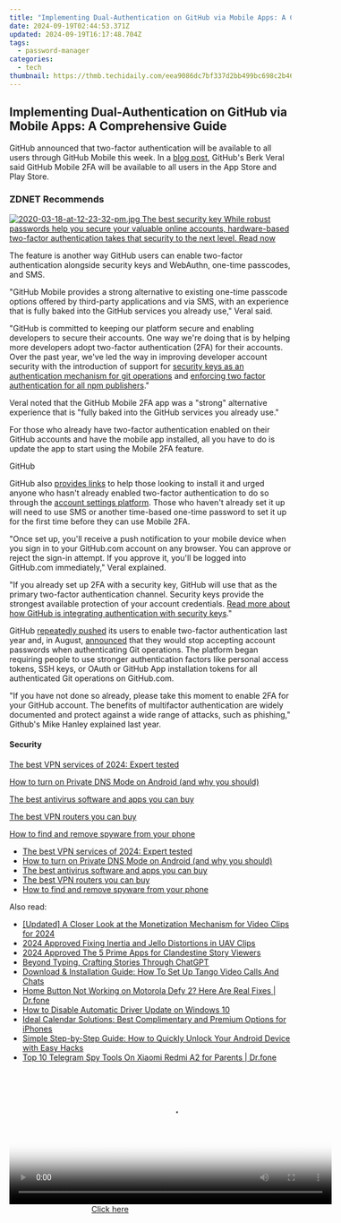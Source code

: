 ```yaml
---
title: "Implementing Dual-Authentication on GitHub via Mobile Apps: A Comprehensive Guide"
date: 2024-09-19T02:44:53.371Z
updated: 2024-09-19T16:17:48.704Z
tags:
  - password-manager
categories:
  - tech
thumbnail: https://thmb.techidaily.com/eea9086dc7bf337d2bb499bc698c2b462f09146348f5ebcda0ff8ce585d15359.jpg
---
```


## Implementing Dual-Authentication on GitHub via Mobile Apps: A Comprehensive Guide

GitHub announced that two-factor authentication will be available to all users through GitHub Mobile this week. In a [blog post](https://github.blog/2022-01-25-secure-your-github-account-github-mobile-2fa/), GitHub's Berk Veral said GitHub Mobile 2FA will be available to all users in the App Store and Play Store. 

### **ZDNET** Recommends

[![2020-03-18-at-12-23-32-pm.jpg](https://www.zdnet.com/a/img/resize/3c34ebf72342b1f0704550e1e2edf445f0628572/2020/03/18/7c2e2258-7566-4e66-9059-a1a8aedf00b4/2020-03-18-at-12-23-32-pm.jpg?auto=webp&fit=crop&frame=1&height=238.5&width=459) The best security key While robust passwords help you secure your valuable online accounts, hardware-based two-factor authentication takes that security to the next level.  Read now](https://www.zdnet.com/article/best-security-key/)

The feature is another way GitHub users can enable two-factor authentication alongside security keys and WebAuthn, one-time passcodes, and SMS.

"GitHub Mobile provides a strong alternative to existing one-time passcode options offered by third-party applications and via SMS, with an experience that is fully baked into the GitHub services you already use," Veral said. 

"GitHub is committed to keeping our platform secure and enabling developers to secure their accounts. One way we're doing that is by helping more developers adopt two-factor authentication (2FA) for their accounts. Over the past year, we've led the way in improving developer account security with the introduction of support for [security keys as an authentication mechanism for git operations](https://github.blog/2021-05-10-security-keys-supported-ssh-git-operations/#what-are-security-keys-and-how-do-they-work) and [enforcing two factor authentication for all npm publishers](https://github.blog/2021-12-07-enrolling-npm-publishers-enhanced-login-verification-two-factor-authentication-enforcement/)."

Veral noted that the GitHub Mobile 2FA app was a "strong" alternative experience that is "fully baked into the GitHub services you already use."

For those who already have two-factor authentication enabled on their GitHub accounts and have the mobile app installed, all you have to do is update the app to start using the Mobile 2FA feature. 

GitHub

GitHub also [provides links](http://github.com/mobile) to help those looking to install it and urged anyone who hasn't already enabled two-factor authentication to do so through the [account settings platform](https://github.com/settings/security). Those who haven't already set it up will need to use SMS or another time-based one-time password to set it up for the first time before they can use Mobile 2FA. 

"Once set up, you'll receive a push notification to your mobile device when you sign in to your GitHub.com account on any browser. You can approve or reject the sign-in attempt. If you approve it, you'll be logged into GitHub.com immediately," Veral explained. 

"If you already set up 2FA with a security key, GitHub will use that as the primary two-factor authentication channel. Security keys provide the strongest available protection of your account credentials. [Read more about how GitHub is integrating authentication with security keys](https://github.blog/2021-05-10-security-keys-supported-ssh-git-operations/#what-are-security-keys-and-how-do-they-work)."

GitHub [repeatedly pushed](https://www.zdnet.com/article/github-shifts-away-from-passwords-with-security-key-support-for-ssh-git-operations/) its users to enable two-factor authentication last year and, in August, [announced](https://www.zdnet.com/article/github-pushes-users-to-enable-2fa-following-end-of-password-authentication-for-git-operations/) that they would stop accepting account passwords when authenticating Git operations. The platform began requiring people to use stronger authentication factors like personal access tokens, SSH keys, or OAuth or GitHub App installation tokens for all authenticated Git operations on GitHub.com. 

"If you have not done so already, please take this moment to enable 2FA for your GitHub account. The benefits of multifactor authentication are widely documented and protect against a wide range of attacks, such as phishing," Github's Mike Hanley explained last year. 

#### Security

[The best VPN services of 2024: Expert tested](https://www.zdnet.com/article/best-vpn/ "The best VPN services of 2024: Expert tested")

[How to turn on Private DNS Mode on Android (and why you should)](https://www.zdnet.com/article/how-to-turn-on-private-dns-mode-on-android-and-why-you-should/ "How to turn on Private DNS Mode on Android (and why you should)")

[The best antivirus software and apps you can buy](https://www.zdnet.com/article/best-antivirus/ "The best antivirus software and apps you can buy")

[The best VPN routers you can buy](https://www.zdnet.com/article/best-vpn-router/ "The best VPN routers you can buy")

[How to find and remove spyware from your phone](https://www.zdnet.com/article/how-to-find-and-remove-spyware-from-your-phone/ "How to find and remove spyware from your phone")

* [The best VPN services of 2024: Expert tested](https://www.zdnet.com/article/best-vpn/ "The best VPN services of 2024: Expert tested")
* [How to turn on Private DNS Mode on Android (and why you should)](https://www.zdnet.com/article/how-to-turn-on-private-dns-mode-on-android-and-why-you-should/ "How to turn on Private DNS Mode on Android (and why you should)")
* [The best antivirus software and apps you can buy](https://www.zdnet.com/article/best-antivirus/ "The best antivirus software and apps you can buy")
* [The best VPN routers you can buy](https://www.zdnet.com/article/best-vpn-router/ "The best VPN routers you can buy")
* [How to find and remove spyware from your phone](https://www.zdnet.com/article/how-to-find-and-remove-spyware-from-your-phone/ "How to find and remove spyware from your phone")

<ins class="adsbygoogle"
     style="display:block"
     data-ad-format="autorelaxed"
     data-ad-client="ca-pub-7571918770474297"
     data-ad-slot="1223367746"></ins>

<ins class="adsbygoogle"
     style="display:block"
     data-ad-client="ca-pub-7571918770474297"
     data-ad-slot="8358498916"
     data-ad-format="auto"
     data-full-width-responsive="true"></ins>

<span class="atpl-alsoreadstyle">Also read:</span>
<div><ul>
<li><a href="https://facebook-video-footage.techidaily.com/updated-a-closer-look-at-the-monetization-mechanism-for-video-clips-for-2024/"><u>[Updated] A Closer Look at the Monetization Mechanism for Video Clips for 2024</u></a></li>
<li><a href="https://some-techniques.techidaily.com/2024-approved-fixing-inertia-and-jello-distortions-in-uav-clips/"><u>2024 Approved Fixing Inertia and Jello Distortions in UAV Clips</u></a></li>
<li><a href="https://instagram-videos.techidaily.com/2024-approved-the-5-prime-apps-for-clandestine-story-viewers/"><u>2024 Approved The 5 Prime Apps for Clandestine Story Viewers</u></a></li>
<li><a href="https://tech-haven.techidaily.com/beyond-typing-crafting-stories-through-chatgpt/"><u>Beyond Typing, Crafting Stories Through ChatGPT</u></a></li>
<li><a href="https://app-tips.techidaily.com/download-and-installation-guide-how-to-set-up-tango-video-calls-and-chats/"><u>Download & Installation Guide: How To Set Up Tango Video Calls And Chats</u></a></li>
<li><a href="https://change-location.techidaily.com/home-button-not-working-on-motorola-defy-2-here-are-real-fixes-drfone-by-drfone-fix-android-problems-fix-android-problems/"><u>Home Button Not Working on Motorola Defy 2? Here Are Real Fixes | Dr.fone</u></a></li>
<li><a href="https://techtrends.techidaily.com/how-to-disable-automatic-driver-update-on-windows-10/"><u>How to Disable Automatic Driver Update on Windows 10</u></a></li>
<li><a href="https://app-tips.techidaily.com/ideal-calendar-solutions-best-complimentary-and-premium-options-for-iphones/"><u>Ideal Calendar Solutions: Best Complimentary and Premium Options for iPhones</u></a></li>
<li><a href="https://app-tips.techidaily.com/simple-step-by-step-guide-how-to-quickly-unlock-your-android-device-with-easy-hacks/"><u>Simple Step-by-Step Guide: How to Quickly Unlock Your Android Device with Easy Hacks</u></a></li>
<li><a href="https://android-location-track.techidaily.com/top-10-telegram-spy-tools-on-xiaomi-redmi-a2-for-parents-drfone-by-drfone-virtual-android/"><u>Top 10 Telegram Spy Tools On Xiaomi Redmi A2 for Parents | Dr.fone</u></a></li>
</ul></div>

<!-- affiliate ads begin -->
<span id="1983588">
					<video width="576" height="240" style="cursor:pointer"
           poster="//a.impactradius-go.com/display-clicktoplayimage/1983588.png"
           onclick="if(!this.playClicked){this.play();this.setAttribute('controls',true);this.playClicked=true;}">
	   <source src="//a.impactradius-go.com/display-ad/22993-1983588">
	   <img src="//a.impactradius-go.com/display-clicktoplayimage/1983588.png" style="border: none; height: 100%; width: 100%; object-fit: contain">
	</video>
	<div style="width:360px;text-align:center"><a href="javascript:window.open(decodeURIComponent('https%3A%2F%2Fhomestyler.sjv.io%2Fc%2F5597632%2F1983588%2F22993'), '_blank');void(0);">Click here</a></div>
</span>
<img height="0" width="0" src="https://imp.pxf.io/i/5597632/1983588/22993" style="position:absolute;visibility:hidden;" border="0" />
<!-- affiliate ads end -->

